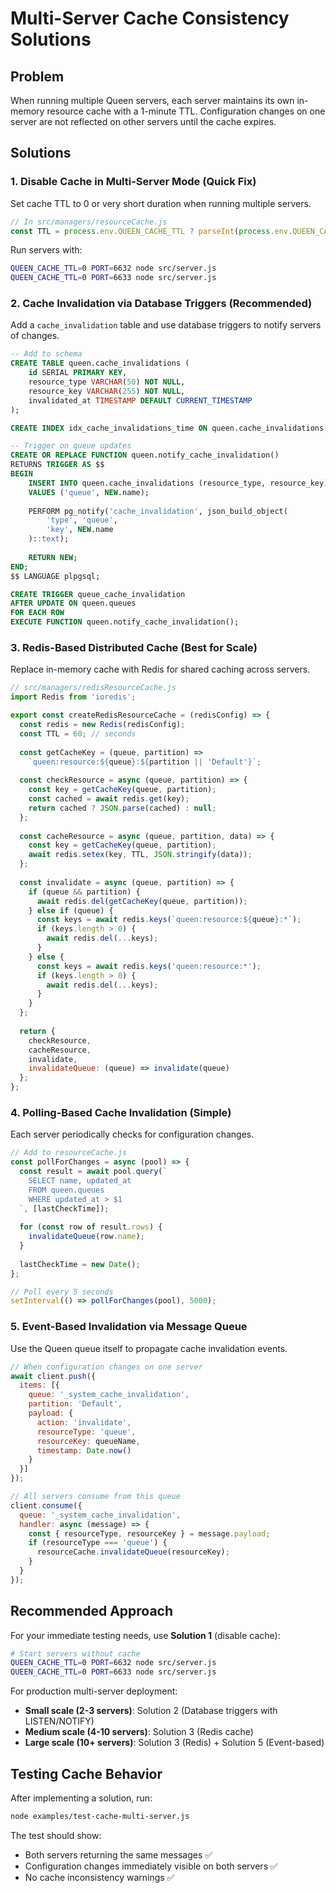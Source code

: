 # Multi-Server Cache Consistency Solutions

## Problem
When running multiple Queen servers, each server maintains its own in-memory resource cache with a 1-minute TTL. Configuration changes on one server are not reflected on other servers until the cache expires.

## Solutions

### 1. **Disable Cache in Multi-Server Mode** (Quick Fix)
Set cache TTL to 0 or very short duration when running multiple servers.

```javascript
// In src/managers/resourceCache.js
const TTL = process.env.QUEEN_CACHE_TTL ? parseInt(process.env.QUEEN_CACHE_TTL) : 60000;
```

Run servers with:
```bash
QUEEN_CACHE_TTL=0 PORT=6632 node src/server.js
QUEEN_CACHE_TTL=0 PORT=6633 node src/server.js
```

### 2. **Cache Invalidation via Database Triggers** (Recommended)
Add a `cache_invalidation` table and use database triggers to notify servers of changes.

```sql
-- Add to schema
CREATE TABLE queen.cache_invalidations (
    id SERIAL PRIMARY KEY,
    resource_type VARCHAR(50) NOT NULL,
    resource_key VARCHAR(255) NOT NULL,
    invalidated_at TIMESTAMP DEFAULT CURRENT_TIMESTAMP
);

CREATE INDEX idx_cache_invalidations_time ON queen.cache_invalidations(invalidated_at);

-- Trigger on queue updates
CREATE OR REPLACE FUNCTION queen.notify_cache_invalidation()
RETURNS TRIGGER AS $$
BEGIN
    INSERT INTO queen.cache_invalidations (resource_type, resource_key)
    VALUES ('queue', NEW.name);
    
    PERFORM pg_notify('cache_invalidation', json_build_object(
        'type', 'queue',
        'key', NEW.name
    )::text);
    
    RETURN NEW;
END;
$$ LANGUAGE plpgsql;

CREATE TRIGGER queue_cache_invalidation
AFTER UPDATE ON queen.queues
FOR EACH ROW
EXECUTE FUNCTION queen.notify_cache_invalidation();
```

### 3. **Redis-Based Distributed Cache** (Best for Scale)
Replace in-memory cache with Redis for shared caching across servers.

```javascript
// src/managers/redisResourceCache.js
import Redis from 'ioredis';

export const createRedisResourceCache = (redisConfig) => {
  const redis = new Redis(redisConfig);
  const TTL = 60; // seconds
  
  const getCacheKey = (queue, partition) => 
    `queen:resource:${queue}:${partition || 'Default'}`;
  
  const checkResource = async (queue, partition) => {
    const key = getCacheKey(queue, partition);
    const cached = await redis.get(key);
    return cached ? JSON.parse(cached) : null;
  };
  
  const cacheResource = async (queue, partition, data) => {
    const key = getCacheKey(queue, partition);
    await redis.setex(key, TTL, JSON.stringify(data));
  };
  
  const invalidate = async (queue, partition) => {
    if (queue && partition) {
      await redis.del(getCacheKey(queue, partition));
    } else if (queue) {
      const keys = await redis.keys(`queen:resource:${queue}:*`);
      if (keys.length > 0) {
        await redis.del(...keys);
      }
    } else {
      const keys = await redis.keys('queen:resource:*');
      if (keys.length > 0) {
        await redis.del(...keys);
      }
    }
  };
  
  return {
    checkResource,
    cacheResource,
    invalidate,
    invalidateQueue: (queue) => invalidate(queue)
  };
};
```

### 4. **Polling-Based Cache Invalidation** (Simple)
Each server periodically checks for configuration changes.

```javascript
// Add to resourceCache.js
const pollForChanges = async (pool) => {
  const result = await pool.query(`
    SELECT name, updated_at 
    FROM queen.queues 
    WHERE updated_at > $1
  `, [lastCheckTime]);
  
  for (const row of result.rows) {
    invalidateQueue(row.name);
  }
  
  lastCheckTime = new Date();
};

// Poll every 5 seconds
setInterval(() => pollForChanges(pool), 5000);
```

### 5. **Event-Based Invalidation via Message Queue** 
Use the Queen queue itself to propagate cache invalidation events.

```javascript
// When configuration changes on one server
await client.push({
  items: [{
    queue: '_system_cache_invalidation',
    partition: 'Default',
    payload: {
      action: 'invalidate',
      resourceType: 'queue',
      resourceKey: queueName,
      timestamp: Date.now()
    }
  }]
});

// All servers consume from this queue
client.consume({
  queue: '_system_cache_invalidation',
  handler: async (message) => {
    const { resourceType, resourceKey } = message.payload;
    if (resourceType === 'queue') {
      resourceCache.invalidateQueue(resourceKey);
    }
  }
});
```

## Recommended Approach

For your immediate testing needs, use **Solution 1** (disable cache):
```bash
# Start servers without cache
QUEEN_CACHE_TTL=0 PORT=6632 node src/server.js
QUEEN_CACHE_TTL=0 PORT=6633 node src/server.js
```

For production multi-server deployment:
- **Small scale (2-3 servers)**: Solution 2 (Database triggers with LISTEN/NOTIFY)
- **Medium scale (4-10 servers)**: Solution 3 (Redis cache)
- **Large scale (10+ servers)**: Solution 3 (Redis) + Solution 5 (Event-based)

## Testing Cache Behavior

After implementing a solution, run:
```bash
node examples/test-cache-multi-server.js
```

The test should show:
- Both servers returning the same messages ✅
- Configuration changes immediately visible on both servers ✅
- No cache inconsistency warnings ✅
